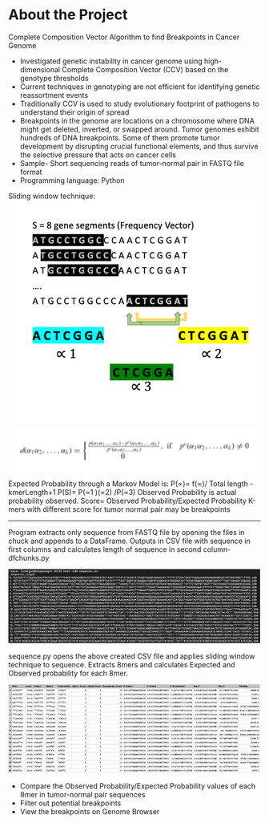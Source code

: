 # About the Project

Complete Composition Vector Algorithm to find Breakpoints in Cancer Genome

-	Investigated genetic instability in cancer genome using high-dimensional Complete Composition Vector (CCV) based on the genotype thresholds
-	Current techniques in genotyping are not efficient for identifying genetic reassortment events
-	Traditionally CCV is used to study evolutionary footprint of pathogens to understand their origin of spread
-	Breakpoints in the genome are locations on a chromosome where DNA might get deleted, inverted, or swapped around. Tumor genomes exhibit hundreds of DNA breakpoints. Some of them promote tumor development by disrupting crucial functional elements, and thus survive the selective pressure that acts on cancer cells
-	Sample- Short sequencing reads of tumor-normal pair in FASTQ file format
-	Programming language: Python

Sliding window technique:
![Pairwise distance calculation using CCV](P1.png "Pairwise distance calculation using CCV")
![Project Brief 2](P2.png "Project Brief 2")

Expected Probability through a Markov Model is:
P(∝)= f(∝)/ Total length -kmerLength+1
P(S)= P(∝1 )(∝2) /P(∝3)
Observed Probability is actual probability observed.
Score= Observed Probability/Expected Probability
K-mers with different score for tumor normal pair may be breakpoints

---

Program extracts only sequence from FASTQ file by opening the files in chuck and appends to a DataFrame. Outputs in CSV file with sequence in first columns and calculates length of sequence in second column- dfchunks.py

![Project Brief 3](P3.png "Project Brief 3")

sequence.py opens the above created CSV file and applies sliding window technique to sequence. Extracts 8mers and calculates Expected and Observed probability for each 8mer.

![Project Brief 4](P4.png "Project Brief 4")

-	Compare the Observed Probability/Expected Probability values of each 8mer in tumor-normal pair sequences
-	Filter out potential breakpoints
-	View the breakpoints on Genome Browser
